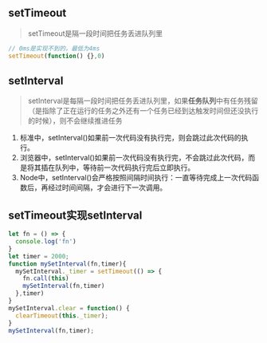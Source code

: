 <!-- setTimeout与setInterval.md -->
## setTimeout
> setTimeout是隔一段时间把任务丢进队列里
```js
// 0ms是实现不到的，最低为4ms
setTimeout(function() {},0)
```

## setInterval
> setInterval是每隔一段时间把任务丢进队列里，如果**任务队列**中有任务残留（是指除了正在运行的任务之外还有一个任务已经到达触发时间但还没执行的时候），则不会继续推进任务
1. 标准中，setInterval()如果前一次代码没有执行完，则会跳过此次代码的执行。
2. 浏览器中，setInterval()如果前一次代码没有执行完，不会跳过此次代码，而是将其插在队列中，等待前一次代码执行完后立即执行。
3. Node中，setInterval()会严格按照间隔时间执行：一直等待完成上一次代码函数后，再经过时间间隔，才会进行下一次调用。

## setTimeout实现setInterval
```js
let fn = () => {
  console.log('fn')
}
let timer = 2000;
function mySetInterval(fn,timer){
  mySetInterval._timer = setTimeout(() => {
    fn.call(this)
    mySetInterval(fn,timer)
  },timer)
}
mySetInterval.clear = function() {
  clearTimeout(this._timer);
}
mySetInterval(fn,timer);
```